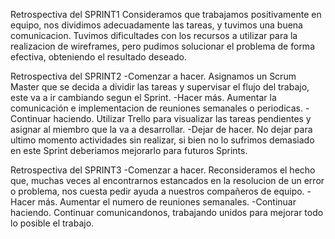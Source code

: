 Retrospectiva del SPRINT1
Consideramos que trabajamos positivamente en equipo, nos dividimos adecuadamente las tareas, y tuvimos una buena comunicacion. 
Tuvimos dificultades con los recursos a utilizar para la realizacion de wireframes, pero pudimos solucionar el problema de forma efectiva, 
obteniendo el resultado deseado. 

Retrospectiva del SPRINT2
-Comenzar a hacer.
Asignamos un Scrum Master que se decida a dividir las tareas y supervisar el flujo del trabajo, este va a ir cambiando segun el Sprint.
-Hacer más.
Aumentar la comunicación e implementacion de reuniones semanales o periodicas.
-Continuar haciendo.
Utilizar Trello para visualizar las tareas pendientes y asignar al miembro que la va a desarrollar.
-Dejar de hacer.
No dejar para ultimo momento actividades sin realizar, si bien no lo sufrimos demasiado en este Sprint deberiamos mejorarlo para futuros Sprints. 



Retrospectiva del SPRINT3
-Comenzar a hacer. 
Reconsideramos el hecho que, muchas veces al encontrarnos estancados en la resolucion de un error o problema, nos cuesta pedir ayuda a nuestros compañeros de equipo.
-Hacer más. 
Aumentar el numero de reuniones semanales.
-Continuar haciendo.
Continuar comunicandonos, trabajando unidos para mejorar todo lo posible el trabajo.

